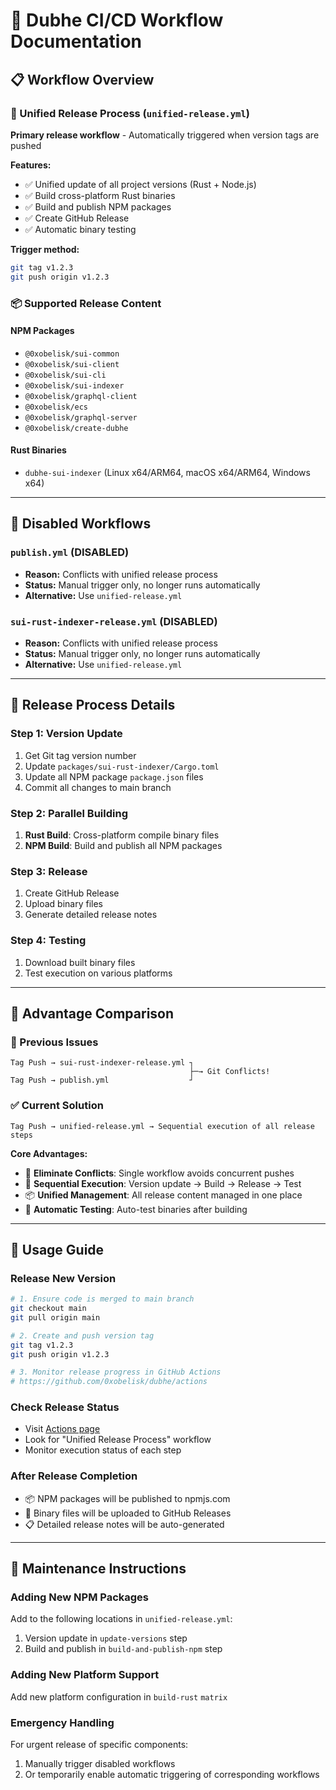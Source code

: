 # 🚀 Dubhe CI/CD Workflow Documentation

## 📋 Workflow Overview

### 🔄 Unified Release Process (`unified-release.yml`)
**Primary release workflow** - Automatically triggered when version tags are pushed

**Features:**
- ✅ Unified update of all project versions (Rust + Node.js)
- ✅ Build cross-platform Rust binaries
- ✅ Build and publish NPM packages
- ✅ Create GitHub Release
- ✅ Automatic binary testing

**Trigger method:**
```bash
git tag v1.2.3
git push origin v1.2.3
```

### 📦 Supported Release Content

#### NPM Packages
- `@0xobelisk/sui-common`
- `@0xobelisk/sui-client` 
- `@0xobelisk/sui-cli`
- `@0xobelisk/sui-indexer`
- `@0xobelisk/graphql-client`
- `@0xobelisk/ecs`
- `@0xobelisk/graphql-server`
- `@0xobelisk/create-dubhe`

#### Rust Binaries
- `dubhe-sui-indexer` (Linux x64/ARM64, macOS x64/ARM64, Windows x64)

---

## 🚫 Disabled Workflows

### `publish.yml` (DISABLED)
- **Reason:** Conflicts with unified release process
- **Status:** Manual trigger only, no longer runs automatically
- **Alternative:** Use `unified-release.yml`

### `sui-rust-indexer-release.yml` (DISABLED)  
- **Reason:** Conflicts with unified release process
- **Status:** Manual trigger only, no longer runs automatically
- **Alternative:** Use `unified-release.yml`

---

## 🔧 Release Process Details

### Step 1: Version Update
1. Get Git tag version number
2. Update `packages/sui-rust-indexer/Cargo.toml`
3. Update all NPM package `package.json` files
4. Commit all changes to main branch

### Step 2: Parallel Building
1. **Rust Build**: Cross-platform compile binary files
2. **NPM Build**: Build and publish all NPM packages

### Step 3: Release
1. Create GitHub Release
2. Upload binary files
3. Generate detailed release notes

### Step 4: Testing
1. Download built binary files
2. Test execution on various platforms

---

## 🎯 Advantage Comparison

### 🔴 Previous Issues
```
Tag Push → sui-rust-indexer-release.yml ┐
                                        ├─→ Git Conflicts!
Tag Push → publish.yml                  ┘
```

### ✅ Current Solution
```
Tag Push → unified-release.yml → Sequential execution of all release steps
```

**Core Advantages:**
- 🚫 **Eliminate Conflicts**: Single workflow avoids concurrent pushes
- 🔄 **Sequential Execution**: Version update → Build → Release → Test
- 📦 **Unified Management**: All release content managed in one place
- 🧪 **Automatic Testing**: Auto-test binaries after building

---

## 📝 Usage Guide

### Release New Version
```bash
# 1. Ensure code is merged to main branch
git checkout main
git pull origin main

# 2. Create and push version tag
git tag v1.2.3
git push origin v1.2.3

# 3. Monitor release progress in GitHub Actions
# https://github.com/0xobelisk/dubhe/actions
```

### Check Release Status
- Visit [Actions page](../../actions)
- Look for "Unified Release Process" workflow
- Monitor execution status of each step

### After Release Completion
- 📦 NPM packages will be published to npmjs.com
- 📁 Binary files will be uploaded to GitHub Releases
- 📋 Detailed release notes will be auto-generated

---

## 🔧 Maintenance Instructions

### Adding New NPM Packages
Add to the following locations in `unified-release.yml`:
1. Version update in `update-versions` step
2. Build and publish in `build-and-publish-npm` step

### Adding New Platform Support
Add new platform configuration in `build-rust` `matrix`

### Emergency Handling
For urgent release of specific components:
1. Manually trigger disabled workflows
2. Or temporarily enable automatic triggering of corresponding workflows 